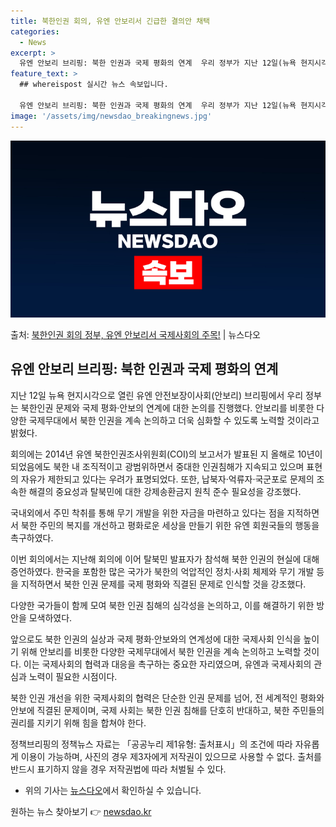 ```yaml
---
title: 북한인권 회의, 유엔 안보리서 긴급한 결의안 채택
categories:
  - News
excerpt: >
  유엔 안보리 브리핑: 북한 인권과 국제 평화의 연계  우리 정부가 지난 12일(뉴욕 현지시각) 유엔 안전보장…
feature_text: >
  ## whereispost 실시간 뉴스 속보입니다.

  유엔 안보리 브리핑: 북한 인권과 국제 평화의 연계  우리 정부가 지난 12일(뉴욕 현지시각) 유엔 안전보장…
image: '/assets/img/newsdao_breakingnews.jpg'
---
```


![뉴스다오 속보](/assets/img/newsdao_breakingnews.jpg)

<p>출처: <a href="https://newsdao.kr/4224" rel="dofollow">북한인권 회의 정부, 유엔 안보리서 국제사회의 주목!</a> | 뉴스다오</p>

## 유엔 안보리 브리핑: 북한 인권과 국제 평화의 연계

지난 12일 뉴욕 현지시각으로 열린 유엔 안전보장이사회(안보리) 브리핑에서 우리 정부는 북한인권 문제와 국제 평화·안보의 연계에 대한 논의를 진행했다. 안보리를 비롯한 다양한 국제무대에서 북한 인권을 계속 논의하고 더욱 심화할 수 있도록 노력할 것이라고 밝혔다.

회의에는 2014년 유엔 북한인권조사위원회(COI)의 보고서가 발표된 지 올해로 10년이 되었음에도 북한 내 조직적이고 광범위하면서 중대한 인권침해가 지속되고 있으며 표현의 자유가 제한되고 있다는 우려가 표명되었다. 또한, 납북자·억류자·국군포로 문제의 조속한 해결의 중요성과 탈북민에 대한 강제송환금지 원칙 준수 필요성을 강조했다. 

국내외에서 주민 착취를 통해 무기 개발을 위한 자금을 마련하고 있다는 점을 지적하면서 북한 주민의 복지를 개선하고 평화로운 세상을 만들기 위한 유엔 회원국들의 행동을 촉구하였다. 

이번 회의에서는 지난해 회의에 이어 탈북민 발표자가 참석해 북한 인권의 현실에 대해 증언하였다. 한국을 포함한 많은 국가가 북한의 억압적인 정치·사회 체제와 무기 개발 등을 지적하면서 북한 인권 문제를 국제 평화와 직결된 문제로 인식할 것을 강조했다. 

다양한 국가들이 함께 모여 북한 인권 침해의 심각성을 논의하고, 이를 해결하기 위한 방안을 모색하였다. 

앞으로도 북한 인권의 실상과 국제 평화·안보와의 연계성에 대한 국제사회 인식을 높이기 위해 안보리를 비롯한 다양한 국제무대에서 북한 인권을 계속 논의하고 노력할 것이다. 이는 국제사회의 협력과 대응을 촉구하는 중요한 자리였으며, 유엔과 국제사회의 관심과 노력이 필요한 시점이다. 

북한 인권 개선을 위한 국제사회의 협력은 단순한 인권 문제를 넘어, 전 세계적인 평화와 안보에 직결된 문제이며, 국제 사회는 북한 인권 침해를 단호히 반대하고, 북한 주민들의 권리를 지키기 위해 힘을 합쳐야 한다.

정책브리핑의 정책뉴스 자료는 「공공누리 제1유형: 출처표시」의 조건에 따라 자유롭게 이용이 가능하며, 사진의 경우 제3자에게 저작권이 있으므로 사용할 수 없다. 출처를 반드시 표기하지 않을 경우 저작권법에 따라 처벌될 수 있다.

- 위의 기사는 [뉴스다오](https://newsdao.kr/4224)에서 확인하실 수 있습니다. 

원하는 뉴스 찾아보기 👉 <a href="https://newsdao.kr" rel="dofollow">newsdao.kr</a>


